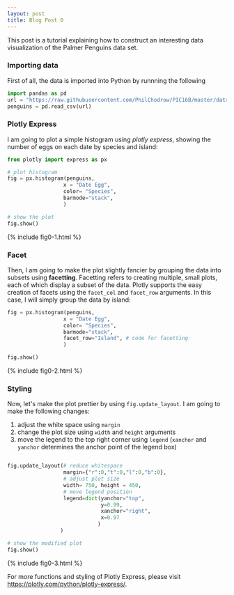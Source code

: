 ```yaml
---
layout: post
title: Blog Post 0
---
```


This post is a tutorial explaining how to construct an interesting data visualization of the Palmer Penguins data set.

### Importing data
First of all, the data is imported into Python by runnning the following 
```python
import pandas as pd
url = "https://raw.githubusercontent.com/PhilChodrow/PIC16B/master/datasets/palmer_penguins.csv"
penguins = pd.read_csv(url)
```
### Plotly Express
I am going to plot a simple histogram using *plotly express*, showing the number of eggs on each date by species and island:


```python
from plotly import express as px

# plot histogram 
fig = px.histogram(penguins,
                  x = "Date Egg",
                  color= "Species",
                  barmode="stack",
                  )

# show the plot
fig.show()
```
{% include fig0-1.html %}


### Facet
Then, I am going to make the plot slightly fancier by grouping the data into subsets using **facetting**.
Facetting refers to creating multiple, small plots, each of which display a subset of the data. Plotly supports the easy creation of facets using the `facet_col` and `facet_row` arguments. In this case, I will simply group the data by island:


```python
fig = px.histogram(penguins,
                  x = "Date Egg",
                  color= "Species",
                  barmode="stack",
                  facet_row="Island", # code for facetting
                  )

fig.show()
```
{% include fig0-2.html %}



### Styling
Now, let's make the plot prettier by using `fig.update_layout`. I am going to make the following changes:
1. adjust the white space using `margin`
2. change the plot size using `width` and `height` arguments
3. move the legend to the top right corner using `legend` (`xanchor` and `yanchor` determines the anchor point of the legend box)


```python

fig.update_layout(# reduce whitespace
                  margin={"r":0,"t":0,"l":0,"b":0}, 
                  # adjust plot size
                  width= 750, height = 450,
                  # move legend position 
                  legend=dict(yanchor="top",
                              y=0.99,
                              xanchor="right",
                              x=0.97
                             )
                 )

# show the modified plot
fig.show()

```
{% include fig0-3.html %}



For more functions and styling of Plotly Express, please visit https://plotly.com/python/plotly-express/.
